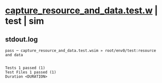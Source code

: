 # [capture_resource_and_data.test.w](../../../../../examples/tests/valid/capture_resource_and_data.test.w) | test | sim

## stdout.log
```log
pass ─ capture_resource_and_data.test.wsim » root/env0/test:resource and data
 
 
Tests 1 passed (1)
Test Files 1 passed (1)
Duration <DURATION>
```

